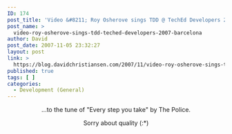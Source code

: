 ```yaml
---
ID: 174
post_title: 'Video &#8211; Roy Osherove sings TDD @ TechEd Developers 2007 (Barcelona)'
post_name: >
  video-roy-osherove-sings-tdd-teched-developers-2007-barcelona
author: David
post_date: 2007-11-05 23:32:27
layout: post
link: >
  https://blog.davidchristiansen.com/2007/11/video-roy-osherove-sings-tdd-teched-developers-2007-barcelona/
published: true
tags: [ ]
categories:
  - Development (General)
---
```

<p align="center">...to the tune of "Every step you take" by The Police.</p>  <div align="center">   <div class="wlWriterSmartContent" id="scid:5737277B-5D6D-4f48-ABFC-DD9C333F4C5D:8590617f-0a25-4ee5-ad44-837ee5be6ee7" style="padding-right: 0px; display: inline; padding-left: 0px; padding-bottom: 0px; margin: 0px; padding-top: 0px"><div id="1fb003d5-52b6-481a-a4f7-ac9c353ed532" style="margin: 0px; padding: 0px; display: inline;"><div><a href="http://soapbox.msn.com/video.aspx?vid=424e7b13-247f-4af5-bd46-b87712e838b8&amp;from=writer" target="_new"><img src="http://davidchristiansenblog.azurewebsites.net/wp-content/uploads/2012/10/roy.jpg" galleryimg="no" onload="var downlevelDiv = document.getElementById('1fb003d5-52b6-481a-a4f7-ac9c353ed532'); downlevelDiv.innerHTML = &quot;&lt;div&gt;&lt;embed src=\&quot;http://images.soapbox.msn.com/flash/soapbox1_1.swf\&quot; quality=\&quot;high\&quot; width=\&quot;432\&quot; height=\&quot;364\&quot; wmode=\&quot;transparent\&quot; type=\&quot;application/x-shockwave-flash\&quot; pluginspage=\&quot;http://macromedia.com/go/getflashplayer\&quot; flashvars=\&quot;c=v&amp;v=424e7b13-247f-4af5-bd46-b87712e838b8&amp;from=writer\&quot; &gt;&lt;\/embed&gt;&lt;\/div&gt;&quot;;" alt=""></a></div></div></div> </div>  <div align="center">Sorry about quality (:*)</div>